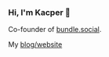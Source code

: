 ### Hi, I'm Kacper 👋

Co-founder of [bundle.social](https://bundle.social).

My [blog/website](https://nightspite.me)
